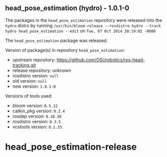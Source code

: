 ## head_pose_estimation (hydro) - 1.0.1-0

The packages in the `head_pose_estimation` repository were released into the `hydro` distro by running `/usr/bin/bloom-release --rosdistro hydro --track hydro head_pose_estimation --edit` on `Tue, 07 Oct 2014 20:19:02 -0000`

The `head_pose_estimation` package was released.

Version of package(s) in repository `head_pose_estimation`:
- upstream repository: https://github.com/OSUrobotics/ros-head-tracking.git
- release repository: unknown
- rosdistro version: `null`
- old version: `null`
- new version: `1.0.1-0`

Versions of tools used:
- bloom version: `0.5.12`
- catkin_pkg version: `0.2.4`
- rosdep version: `0.10.30`
- rosdistro version: `0.3.5`
- vcstools version: `0.1.35`


head_pose_estimation-release
============================
